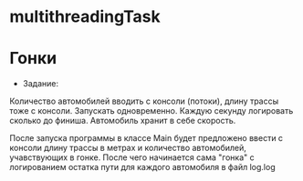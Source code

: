 # multithreadingTask
# Гонки
- Задание:  

Количество автомобилей вводить с консоли (потоки), длину трассы тоже с консоли. Запускать одновременно. Каждую секунду логировать сколько до финиша.
Автомобиль хранит в себе скорость.  

После запуска программы в классе Main будет предложено ввести с консоли длину трассы в метрах и количество автомобилей, учавствующих в гонке. 
После чего начинается сама "гонка" с логированием остатка пути для каждого автомобиля в файл log.log
